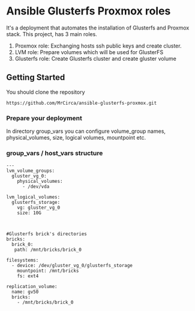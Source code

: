 # Ansible Glusterfs Proxmox roles
It's a deployment that automates the installation of Glusterfs and Proxmox stack. This project, has 3 main roles.
1. Proxmox role: Exchanging hosts ssh public keys and create cluster.
2. LVM role: Prepare volumes which will be used for GlusterFS
3. Glusterfs role: Create Glusterfs cluster and create gluster volume

## Getting Started
You should clone the repository
```
https://github.com/MrCirca/ansible-glusterfs-proxmox.git
```
### Prepare your deployment
In directory group_vars you can configure volume_group names, physical_volumes, size, logical volumes, mountpoint etc.

### group_vars / host_vars structure
```
---
lvm_volume_groups:
  gluster_vg_0:
    physical_volumes:
      - /dev/vda

lvm_logical_volumes:
  glusterfs_storage:
    vg: gluster_vg_0
    size: 10G



#Glusterfs brick's directories
bricks:
  brick_0:
   path: /mnt/bricks/brick_0

filesystems:
  - device: /dev/gluster_vg_0/glusterfs_storage
    mountpoint: /mnt/bricks
    fs: ext4

replication_volume:
  name: gv50
  bricks:
    - /mnt/bricks/brick_0
```
